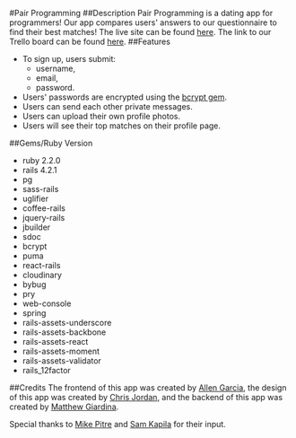 #Pair Programming
##Description
Pair Programming is a dating app for programmers! Our app compares users' answers to our questionnaire to find their best matches! The live site can be found <a href="https://pair-programming-1.herokuapp.com">here</a>. The link to our Trello board can be found <a href="https://trello.com/b/G3z6GxJ4/pair-programming">here</a>.
##Features
- To sign up, users submit:
	- username,
	- email,
	- password.
- Users' passwords are encrypted using the <a href="https://rubygems.org/gems/bcrypt-ruby/versions/3.1.5">bcrypt gem</a>. 
- Users can send each other private messages.
- Users can upload their own profile photos.
- Users will see their top matches on their profile page.

##Gems/Ruby Version
- ruby 2.2.0
- rails 4.2.1
- pg
- sass-rails
- uglifier
- coffee-rails
- jquery-rails
- jbuilder
- sdoc
- bcrypt
- puma
- react-rails
- cloudinary
- bybug
- pry
- web-console
- spring
- rails-assets-underscore
- rails-assets-backbone
- rails-assets-react
- rails-assets-moment
- rails-assets-validator
- rails_12factor

##Credits
The frontend of this app was created by <a href="https://github.com/awg24">Allen Garcia</a>, the design of this app was created by <a href="https://github.com/ChrisDJordan">Chris Jordan</a>, and the backend of this app was created by <a href="https://github.com/mlgiardina">Matthew Giardina</a>. 

Special thanks to <a href="https://github.com/mikepitre">Mike Pitre</a> and <a href="https://github.com/samkap">Sam Kapila</a> for their input.

